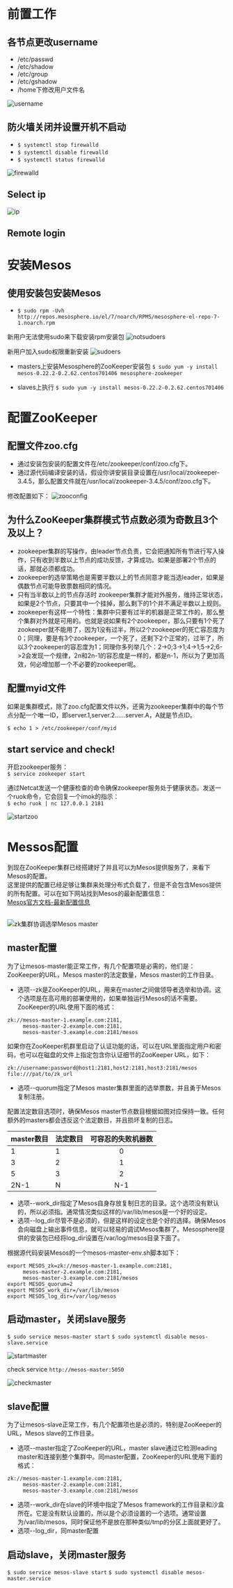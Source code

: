 # 前置工作

## 各节点更改username
-  /etc/passwd
-  /etc/shadow
-  /etc/group
-  /etc/gshadow
-  /home下修改用户文件名

![username](./related-images/name.gif)

## 防火墙关闭并设置开机不启动
- `$ systemctl stop firewalld`
- `$ systemctl disable firewalld`
- `$ systemctl status firewalld`

![firewalld](./related-images/firewalld.png)

## Select ip
![ip](./related-images/ip.png)

## Remote login

# 安装Mesos

## 使用安装包安装Mesos
- `$ sudo rpm -Uvh http://repos.mesosphere.io/el/7/noarch/RPMS/mesosphere-el-repo-7-1.noarch.rpm`

新用户无法使用sudo来下载安装rpm安装包
![notsudoers](./related-images/notsudoers.gif)

新用户加入sudo权限重新安装
![sudoers](./related-images/sudoers.gif)

- masters上安装Mesosphere的ZooKeeper安装包
`$ sudo yum -y install mesos-0.22.2-0.2.62.centos701406 mesosphere-zookeeper`

- slaves上执行
`$ sudo yum -y install mesos-0.22.2-0.2.62.centos701406`

# 配置ZooKeeper

## 配置文件zoo.cfg
- 通过安装包安装的配置文件在/etc/zookeeper/conf/zoo.cfg下。
- 通过源代码编译安装的话，假设你讲安装目录设置在/usr/local/zookeeper-3.4.5，那么配置文件就在/usr/local/zookeeper-3.4.5/conf/zoo.cfg下。

修改配置如下：
![zooconfig](./related-images/zooconfig.png)

## 为什么ZooKeeper集群模式节点数必须为奇数且3个及以上？
- zookeeper集群的写操作，由leader节点负责，它会把通知所有节进行写入操作，只有收到半数以上节点的成功反馈，才算成功。如果是部署2个节点的话，那就必须都成功。
- zookeeper的选举策略也是需要半数以上的节点同意才能当选leader，如果是偶数节点可能导致票数相同的情况。
- 只有当半数以上的节点存活时 zookeeper集群才能对外服务，维持正常状态，如果是2个节点，只要其中一个挂掉，那么剩下的1个并不满足半数以上规则。
- zookeeper有这样一个特性：集群中只要有过半的机器是正常工作的，那么整个集群对外就是可用的。也就是说如果有2个zookeeper，那么只要有1个死了zookeeper就不能用了，因为1没有过半，所以2个zookeeper的死亡容忍度为0；同理，要是有3个zookeeper，一个死了，还剩下2个正常的，过半了，所以3个zookeeper的容忍度为1；同理你多列举几个：2->0;3->1;4->1;5->2;6->2会发现一个规律，2n和2n-1的容忍度是一样的，都是n-1，所以为了更加高效，何必增加那一个不必要的zookeeper呢。

## 配置myid文件
如果是集群模式，除了zoo.cfg配置文件以外，还需为zookeeper集群中的每个节点分配一个唯一ID，即server.1,server.2......server.A，A就是节点ID。

`$ echo 1 > /etc/zookeeper/conf/myid`

## start service and check!

开启zookeeper服务：  
`$ service zookeeper start`  

通过Netcat发送一个健康检查的命令确保zookeeper服务处于健康状态。发送一个ruok命令，它会回复一个imok的指示：  
`$ echo ruok | nc 127.0.0.1 2181`

![startzoo](./related-images/startzoo.gif)


# Messos配置
到现在ZooKeeper集群已经搭建好了并且可以为Mesos提供服务了，来看下Mesos的配置。  
这里提供的配置已经足够让集群来处理分布式负载了，但是不会包含Mesos提供的所有配置。可以在如下网站找到Mesos的最新配置信息：  
[Mesos官方文档-最新配置信息](http://mesos.apache.org/documentation/latest/configuration)

## 
![zk集群协调选举Mesos master](./related-images/mesos图.jpg)

## master配置
为了让mesos-master能正常工作，有几个配置项是必需的，他们是：ZooKeeper的URL，Mesos master的法定数量，Mesos master的工作目录。

- 选项--zk是ZooKeeper的URL，用来在master之间做领导者选举和协调。这个选项是在高可用的部署使用的，如果单独运行Mesos的话不需要。ZooKeeper的URL使用下面的格式：

```
zk://mesos-master-1.example.com:2181,
     mesos-master-2.example.com:2181,
     mesos-master-3.example.com:2181/mesos
```      

如果你在ZooKeeper机群里启动了认证功能的话，可以在URL里面指定用户和密码，也可以在磁盘的文件上指定包含你认证细节的ZooKeeper URL，如下：

```
zk://username:password@host1:2181,host2:2181,host3:2181/mesos
file:///pat/to/zk_url
```

- 选项--quorum指定了Mesos master集群里面的选举票数，并且勇于Mesos复制注册。

配置法定数目选项时，确保Mesos master节点数目根据如图对应保持一致。任何额外的masters都会违反这个法定数目，并且损坏复制的日志。

| master数目  | 法定数目 | 可容忍的失败机器数 |
| --- | :--- | :---: |
| 1  | 1 | 0 |
| 3  | 2 | 1 |
| 5  | 3 | 2 |
| 2N-1  | N | N-1 | 

- 选项--work_dir指定了Mesos自身存放复制日志的目录。这个选项没有默认的，所以必须指。通常情况类似这样的/var/lib/mesos是一个好的设定。
- 选项--log_dir尽管不是必须的，但是这样的设定也是个好的选择。确保Mesos会向磁盘上输出事件信息，就可以轻易的调试Mesos集群了。Mesosphere提供的安装包已经将log_dir设置在/var/log/mesos目录下面了。

根据源代码安装Mesos的一个mesos-master-env.sh脚本如下：

```
export MESOS_zk=zk://mesos-master-1.example.com:2181,  
     mesos-master-2.example.com:2181,
     mesos-master-3.example.com:2181/mesos
export MESOS_quorum=2
export MESOS_work_dir=/var/lib/mesos
export MESOS_log_dir=/var/log/mesos
```   

## 启动master，关闭slave服务

`$ sudo service mesos-master start`
`$ sudo systemctl disable mesos-slave.service`

![startmaster](./related-images/startmaster.gif)

check service
`http://mesos-master:5050`

![checkmaster](./related-images/checkmaster.png)

## slave配置
为了让mesos-slave正常工作，有几个配置项也是必须的，特别是ZooKeeper的URL，Mesos slave的工作目录。

- 选项--master指定了ZooKeeper的URL，master slave通过它检测leading master和连接到整个集群中。同master配置，ZooKeeper的URL使用下面的格式：  

```
zk://mesos-master-1.example.com:2181,
     mesos-master-2.example.com:2181,
     mesos-master-3.example.com:2181/mesos
```      

- 选项--work_dir在slave的环境中指定了Mesos framework的工作目录和沙盒所在。它是没有默认设置的，所以是个必须设置的一个选项。通常设置为/var/lib/mesos，同时保证他不是放在那种类似/tmp的分区上面就更好了。
- 选项--log_dir，同master配置

## 启动slave，关闭master服务
`$ sudo service mesos-slave start`
`$ sudo systemctl disable mesos-master.service`